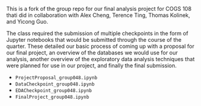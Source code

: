 This is a fork of the group repo for our final analysis project for COGS 108 thati did in collaboration with Alex Cheng, Terence Ting, Thomas Kolinek, and Yicong Guo.

The class required the submission of multiple checkpoints in the form of Jupyter notebooks that would be submitted through the course of the quarter. These detailed our basic process of coming up with a proposal for our final project, an overview of the databases we would use for our analysis, another overview of the exploratory data analysis techniques that were planned for use in our project, and finally the final submission.

- `ProjectProposal_group048.ipynb`
- `DataCheckpoint_group048.ipynb`
- `EDACheckpoint_group048.ipynb`
- `FinalProject_group048.ipynb`
